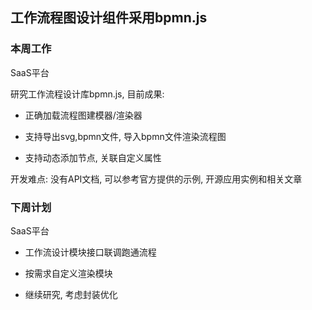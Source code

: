 ## 工作流程图设计组件采用bpmn.js

### 本周工作

SaaS平台

研究工作流程设计库bpmn.js, 目前成果:

- 正确加载流程图建模器/渲染器

- 支持导出svg,bpmn文件, 导入bpmn文件渲染流程图

- 支持动态添加节点, 关联自定义属性

开发难点: 没有API文档, 可以参考官方提供的示例, 开源应用实例和相关文章



### 下周计划

SaaS平台

- 工作流设计模块接口联调跑通流程

- 按需求自定义渲染模块
- 继续研究, 考虑封装优化

